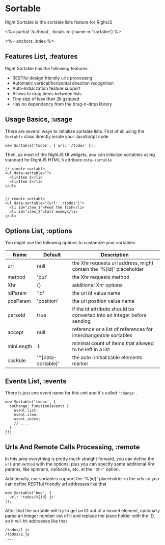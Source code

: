 # Sortable

Right Sortable is the sortable lists feature for RightJS

<%= partial '/ui/head', :locals => {:name => 'sortable'} %>

<%= anchors_index %>


## Features List, :features

Right Sortable has the following features:

* RESTful design friendly urls processing
* Automatic vertical/horizontal direction recognition
* Auto-Initialization feature support
* Allows to drag items between lists
* Tiny size of less than 2k gzipped
* Has no dependency from the drag-n-drop library


## Usage Basics, :usage

There are several ways to initialize sortable lists. First of all using the `Sortable`
class directly inside your JavaScript code

    new Sortable('todos', { url: '/todos' });

Then, as most of the RightJS UI widgets, you can initialize sortables using
standard for RightJS HTML 5 attribute `data-sortable`

    // simple sortable
    <ul data-sortable="">
      <li>Item 1</li>
      <li>Item 2</li>
    </ul>


    // remote sortable
    <ul data-sortable="{url: '/todos'}">
      <li id="item_1">Feed the fish</li>
      <li id="item_2">Call mommy</li>
    </ul>


## Options List, :options

You might use the following options to customize your sortables

Name      | Default    | Description
----------|------------|---------------------------------------------------------------------
url       | null       | the Xhr requests url address, might contain the '%{id}' placeholder
method    | 'put'      | the Xhr requests method
Xhr       | {}         | additional Xhr options
idParam   | 'id'       | the url id value name
posParam  | 'position' | the url position value name
parseId   | true       | if the id attribute should be converted into an integer before sending
accept    | null       | reference or a list of references for interchangeable sortables
minLength | 1          | minimal count of items that allowed to be left in a list
cssRule   | '\*\[data-sortable\]' | the auto-initializable elements marker


## Events List, :events

There is just one event name for this unit and it's called `'change'`.

    new Sortable('todos', {
      onChange: function(event) {
        event.list;
        event.item;
        event.index;
        // ....
      }
    });


## Urls And Remote Calls Processing, :remote

In this area everything is pretty much straight forward, you can define the `url` and `method` with the options,
plus you can specify some additional Xhr params, like spinners, callbacks, etc. at the `'Xhr'` option.

Additionally, our sortables support the '%{id}' placeholder in the urls so you can define RESTful
friendly url addresses like that

    new Sortable('boo', {
      url: 'todos/%{id}.js'
    });

After that the sortable will try to get an ID out of a moved element, optionally parse an integer
number out of it and replace the place holder with the ID, so it will hit addresses like that

    /todos/1.js
    /todos/2.js
    .....
